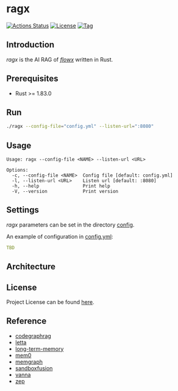 # ragx

[![Actions Status](https://github.com/ai-flowx/ragx/workflows/ci/badge.svg?branch=main&event=push)](https://github.com/ai-flowx/ragx/actions?query=workflow%3Aci)
[![License](https://img.shields.io/github/license/ai-flowx/ragx.svg?color=brightgreen)](https://github.com/ai-flowx/ragx/blob/main/LICENSE)
[![Tag](https://img.shields.io/github/tag/ai-flowx/ragx.svg?color=brightgreen)](https://github.com/ai-flowx/ragx/tags)



## Introduction

*ragx* is the AI RAG of *[flowx](https://github.com/ai-flowx/)* written in Rust.



## Prerequisites

- Rust >= 1.83.0



## Run

```bash
./ragx --config-file="config.yml" --listen-url=":8080"
```



## Usage

```
Usage: ragx --config-file <NAME> --listen-url <URL>

Options:
  -c, --config-file <NAME>  Config file [default: config.yml]
  -l, --listen-url <URL>    Listen url [default: :8080]
  -h, --help                Print help
  -V, --version             Print version
```



## Settings

*ragx* parameters can be set in the directory [config](https://github.com/ai-flowx/ragx/blob/main/src/config).

An example of configuration in [config.yml](https://github.com/ai-flowx/ragx/blob/main/src/config/config.yml):

```yaml
TBD
```



## Architecture



## License

Project License can be found [here](LICENSE).



## Reference

- [codegraphrag](https://mp.weixin.qq.com/s/hYJsWDkh6GnM1xqpg4gnXw)
- [letta](https://github.com/letta-ai/letta)
- [long-term-memory](https://langchain-ai.github.io/long-term-memory/)
- [mem0](https://github.com/mem0ai/mem0)
- [memgraph](https://github.com/memgraph/memgraph)
- [sandboxfusion](https://github.com/bytedance/SandboxFusion)
- [vanna](https://github.com/vanna-ai/vanna)
- [zep](https://www.getzep.com/)
